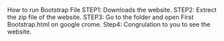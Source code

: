 How to run Bootstrap File
STEP1: Downloads the website.
STEP2: Extrect the zip file of the website.
STEP3: Go to the folder and open First Bootstrap.html on google crome.
Step4: Congrulation to you to see the website.
